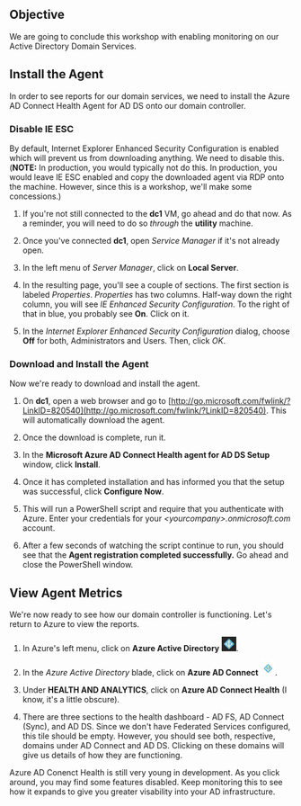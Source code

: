 ## Objective
We are going to conclude this workshop with enabling monitoring on our Active Directory Domain Services.

## Install the Agent
In order to see reports for our domain services, we need to install the Azure AD Connect Health Agent for AD DS onto our domain controller.

### Disable IE ESC
By default, Internet Explorer Enhanced Security Configuration is enabled which will prevent us from downloading anything.  We need to disable this. (**NOTE:** In production, you would typically not do this.  In production, you would leave IE ESC enabled and copy the downloaded agent via RDP onto the machine.  However, since this is a workshop, we'll make some concessions.)

  1. If you're not still connected to the **dc1** VM, go ahead and do that now. As a reminder, you will need to do so _through_ the **utility** machine.

  2. Once you've connected **dc1**, open _Service Manager_ if it's not already open.

  3.  In the left menu of _Server Manager_, click on **Local Server**.

  4. In the resulting page, you'll see a couple of sections. The first section is labeled _Properties_.  _Properties_ has two columns.  Half-way down the right column, you will see _IE Enhanced Security Configuration_. To the right of that in blue, you probably see **On**. Click on it.

  5. In the _Internet Explorer Enhanced Security Configuration_ dialog, choose **Off** for both, Administrators and Users. Then, click _OK_.

### Download and Install the Agent
Now we're ready to download and install the agent.

  1. On **dc1**, open a web browser and go to [http://go.microsoft.com/fwlink/?LinkID=820540](http://go.microsoft.com/fwlink/?LinkID=820540). This will automatically download the agent.

  2. Once the download is complete, run it.

  3. In the **Microsoft Azure AD Connect Health agent for AD DS Setup** window, click **Install**.

  4. Once it has completed installation and has informed you that the setup was successful, click **Configure Now**.

  5. This will run a PowerShell script and require that you authenticate with Azure. Enter your credentials for your _&lt;yourcompany&gt;.onmicrosoft.com_ account.

  6. After a few seconds of watching the script continue to run, you should see that the **Agent registration completed successfully.**  Go ahead and close the PowerShell window.

## View Agent Metrics
We're now ready to see how our domain controller is functioning. Let's return to Azure to view the reports.

  1. In Azure's left menu, click on **Azure Active Directory** <img src="../images/azure_ad_icon.jpg" class="inline"/>.

  2. In the _Azure Active Directory_ blade, click on **Azure AD Connect** <img src="../images/azure_ad_connect_icon.jpg" class="inline"/>.

  3. Under **HEALTH AND ANALYTICS**, click on **Azure AD Connect Health** (I know, it's a little obscure).

  4. There are three sections to the health dashboard - AD FS, AD Connect (Sync), and AD DS. Since we don't have Federated Services configured, this tile should be empty.  However, you should see both, respective, domains under AD Connect and AD DS.  Clicking on these domains will give us details of how they are functioning.

Azure AD Conenct Health is still very young in development.  As you click around, you may find some features disabled.  Keep monitoring this to see how it expands to give you greater visability into your AD infrastructure.